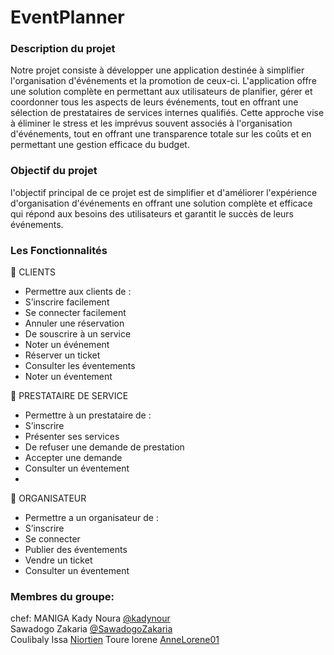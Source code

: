 # EventPlanner
### Description du projet

Notre projet consiste à développer une application destinée à simplifier l'organisation d'événements
et la promotion de ceux-ci. L'application offre une solution complète en permettant aux utilisateurs 
de planifier, gérer et coordonner tous les aspects de leurs événements, tout en offrant une sélection
de prestataires de services internes qualifiés. Cette approche vise à éliminer le stress et les imprévus 
souvent associés à l'organisation d'événements, tout en offrant une transparence totale sur les coûts 
et en permettant une gestion efficace du budget.

### Objectif du projet

l'objectif principal de ce projet est de simplifier et d'améliorer l'expérience d'organisation 
d'événements en offrant une solution complète et efficace qui répond aux besoins des utilisateurs
et garantit le succès de leurs événements.


### Les Fonctionnalités

	CLIENTS
-	Permettre aux clients de :
-	S’inscrire facilement 
-	 Se connecter facilement 
-	Annuler une réservation
-	De souscrire à un service
-	Noter un événement
-	Réserver un ticket
-	Consulter les éventements
-	Noter un éventement

	PRESTATAIRE DE SERVICE
-	Permettre à un prestataire de :
-	S’inscrire
-	Présenter ses services 
-	 De refuser une demande de prestation
-	Accepter une demande
-	Consulter un éventement
-	
	ORGANISATEUR
-	Permettre a un organisateur de :
-	S’inscrire
-	Se connecter
-	Publier des  éventements
-	Vendre un ticket
-	Consulter un éventement
  
### Membres du groupe:
chef: MANIGA Kady Noura   [@kadynour](https://github.com/kadynour)  
      Sawadogo Zakaria    [@SawadogoZakaria](https://github.com/SawadogoZakaria)  
      Coulibaly Issa       [Niortien](https://github.com/Niortien)
       Toure lorene         [AnneLorene01](https://github.com/AnneLorene01)


